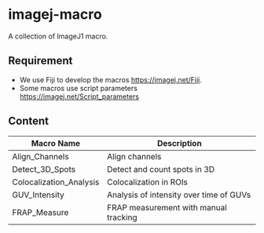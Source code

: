 # imagej-macro
A collection of ImageJ1 macro. 

## Requirement
- We use Fiji to develop the macros https://imagej.net/Fiji.
- Some macros use script parameters https://imagej.net/Script_parameters


## Content

|Macro Name | Description |
|---|---|
|Align_Channels | Align channels |
|Detect_3D_Spots | Detect and count spots in 3D |
|Colocalization_Analysis| Colocalization in ROIs |
|GUV_Intensity|Analysis of intensity over time of GUVs|
|FRAP_Measure| FRAP measurement with manual tracking |
